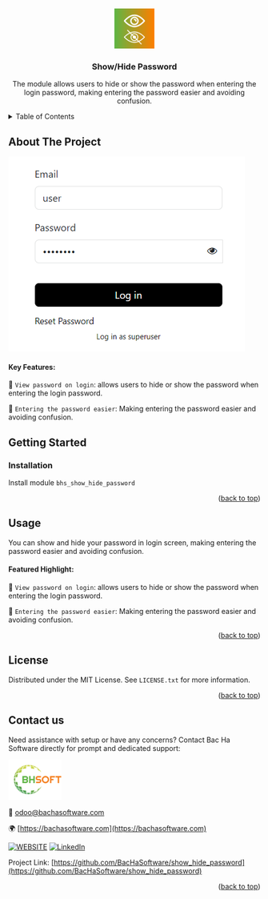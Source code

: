 
<a name="readme-top"></a>

<!-- PROJECT DETAILS -->
<br />
<div align="center">
  <a href="https://github.com/BacHaSoftware/show_hide_password">
    <img src="/bhs_show_hide_password/static/description/icon.png" alt="Logo" width="80" height="80">
  </a>

  <h3 align="center">Show/Hide Password</h3>

  <p align="center">
    The module allows users to hide or show the password when entering the login password, making entering the password easier and avoiding confusion.<br />
  </p>
</div>



<!-- TABLE OF CONTENTS -->
<details>
  <summary>Table of Contents</summary>
  <ol>
    <li>
      <a href="#about-the-project">About The Project</a>
    </li>
    <li>
      <a href="#getting-started">Getting Started</a>
      <ul>
        <!-- <li><a href="#prerequisites">Prerequisites</a></li> -->
        <li><a href="#installation">Installation</a></li>
      </ul>
    </li>
    <li><a href="#usage">Usage</a></li>
    <li><a href="#license">License</a></li>
    <li><a href="#contact-us">Contact us</a></li>
  </ol>
</details>



<!-- ABOUT THE PROJECT -->
## About The Project

<div align="left">
  <a href="https://github.com/BacHaSoftware/show_hide_password">
    <img src="/bhs_show_hide_password/static/description/imgs/screen/password-show-hide-for-login-form.png" alt="Setting">
  </a>
</div>

#### Key Features:

🌟 <code>View password on login</code>: allows users to hide or show the password when entering the login password.

🌟 <code>Entering the password easier</code>: Making entering the password easier and avoiding confusion.

<!-- GETTING STARTED -->
## Getting Started
<!-- PREREQUISTES
### Prerequisites

This module needs the Python library pandas, otherwise it cannot be installed and used. Install pandas through the command
  ```sh
  sudo pip3 install pandas
  ```
 -->
### Installation

Install module  <code>bhs_show_hide_password</code>

<p align="right">(<a href="#readme-top">back to top</a>)</p>

<!-- USAGE EXAMPLES -->
## Usage

You can show and hide your password in login screen, making entering the password easier and avoiding confusion.

#### Featured Highlight:

🌟 <code>View password on login</code>: allows users to hide or show the password when entering the login password.

🌟 <code>Entering the password easier</code>: Making entering the password easier and avoiding confusion.


<p align="right">(<a href="#readme-top">back to top</a>)</p>



<!-- LICENSE -->
## License

Distributed under the MIT License. See `LICENSE.txt` for more information.

<p align="right">(<a href="#readme-top">back to top</a>)</p>



<!-- CONTACT US-->
## Contact us
Need assistance with setup or have any concerns? Contact Bac Ha Software directly for prompt and dedicated support:
<div align="left">
  <a href="https://github.com/BacHaSoftware">
    <img src="/bhs_show_hide_password/static/description/imgs/logo.png" alt="Logo" height="80">
  </a>
</div>

📨 odoo@bachasoftware.com

🌍 [https://bachasoftware.com](https://bachasoftware.com)

[![WEBSITE][website-shield]][website-url] [![LinkedIn][linkedin-shield]][linkedin-url]

Project Link: [https://github.com/BacHaSoftware/show_hide_password](https://github.com/BacHaSoftware/show_hide_password)


<p align="right">(<a href="#readme-top">back to top</a>)</p>



<!-- MARKDOWN LINKS & IMAGES -->
<!-- https://www.markdownguide.org/basic-syntax/#reference-style-links -->
[license-url]: https://github.com/BacHaSoftware/show_hide_password/blob/17.0/LICENSE.txt
[linkedin-shield]: https://img.shields.io/badge/-LinkedIn-black.svg?style=for-the-badge&logo=linkedin&colorB=555
[linkedin-url]: https://www.linkedin.com/company/bac-ha-software
[website-shield]: https://img.shields.io/badge/-website-black.svg?style=for-the-badge&logo=website&colorB=555
[website-url]: https://bachasoftware.com